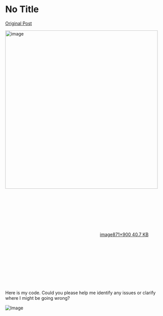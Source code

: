 # No Title

[Original Post](https://discourse.onlinedegree.iitm.ac.in/t/161120/97)

<p><div class="lightbox-wrapper"><a class="lightbox" href="https://europe1.discourse-cdn.com/flex013/uploads/iitm/original/3X/3/7/371cbe5841fecb6f2b1f1ef4a5341258db49eda3.png" data-download-href="/uploads/short-url/7RxQiQx0hI5v7xb7lKJg2yG5HSH.png?dl=1" title="image" rel="noopener nofollow ugc"><img src="https://europe1.discourse-cdn.com/flex013/uploads/iitm/original/3X/3/7/371cbe5841fecb6f2b1f1ef4a5341258db49eda3.png" alt="image" data-base62-sha1="7RxQiQx0hI5v7xb7lKJg2yG5HSH" width="483" height="500" data-dominant-color="232323"><div class="meta"><svg class="fa d-icon d-icon-far-image svg-icon" aria-hidden="true"><use href="#far-image"></use></svg><span class="filename">image</span><span class="informations">871×900 40.7 KB</span><svg class="fa d-icon d-icon-discourse-expand svg-icon" aria-hidden="true"><use href="#discourse-expand"></use></svg></div></a></div><br>
Here is my code. Could you please help me identify any issues or clarify where I might be going wrong?</p>

![Image](https://europe1.discourse-cdn.com/flex013/uploads/iitm/original/3X/3/7/371cbe5841fecb6f2b1f1ef4a5341258db49eda3.png)